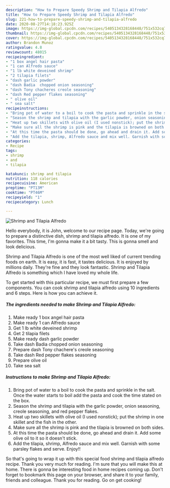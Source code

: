 ```yaml
---
description: "How to Prepare Speedy Shrimp and Tilapia Alfredo"
title: "How to Prepare Speedy Shrimp and Tilapia Alfredo"
slug: 221-how-to-prepare-speedy-shrimp-and-tilapia-alfredo
date: 2020-08-27T14:18:23.925Z
image: https://img-global.cpcdn.com/recipes/5405134328168448/751x532cq70/shrimp-and-tilapia-alfredo-recipe-main-photo.jpg
thumbnail: https://img-global.cpcdn.com/recipes/5405134328168448/751x532cq70/shrimp-and-tilapia-alfredo-recipe-main-photo.jpg
cover: https://img-global.cpcdn.com/recipes/5405134328168448/751x532cq70/shrimp-and-tilapia-alfredo-recipe-main-photo.jpg
author: Brandon Munoz
ratingvalue: 4.8
reviewcount: 48015
recipeingredient:
- "1 box angel hair pasta"
- "1 can Alfredo sauce"
- "1 lb white deveined shrimp"
- "2 tilapia filets"
- "dash garlic powder"
- "dash Badia  chopped onion seasoning"
- "dash Tony chacheres creole seasoning"
- "dash Red pepper flakes seasoning"
- " olive oil"
- " sea salt"
recipeinstructions:
- "Bring pot of water to a boil to cook the pasta and sprinkle in the salt. Once the water starts to boil add the pasta and cook the time stated on the box."
- "Season the shrimp and tilapia with the garlic powder, onion seasoning, creole seasoning, and red pepper flakes."
- "Heat up two skillets with olive oil (I used nonstick); put the shrimp in one skillet and the fish in the other."
- "Make sure all the shrimp is pink and the tilapia is browned on both sides."
- "At this time the pasta should be done, go ahead and drain it. Add some olive oil to it so it doesn&#39;t stick."
- "Add the tilapia, shrimp, Alfredo sauce and mix well. Garnish with some parsley flakes and serve. Enjoy!!"
categories:
- Recipe
tags:
- shrimp
- and
- tilapia

katakunci: shrimp and tilapia 
nutrition: 118 calories
recipecuisine: American
preptime: "PT13M"
cooktime: "PT46M"
recipeyield: "1"
recipecategory: Lunch

---
```



![Shrimp and Tilapia Alfredo](https://img-global.cpcdn.com/recipes/5405134328168448/751x532cq70/shrimp-and-tilapia-alfredo-recipe-main-photo.jpg)

Hello everybody, it is John, welcome to our recipe page. Today, we're going to prepare a distinctive dish, shrimp and tilapia alfredo. It is one of my favorites. This time, I'm gonna make it a bit tasty. This is gonna smell and look delicious.

Shrimp and Tilapia Alfredo is one of the most well liked of current trending foods on earth. It is easy, it is fast, it tastes delicious. It is enjoyed by millions daily. They're fine and they look fantastic. Shrimp and Tilapia Alfredo is something which I have loved my whole life.




To get started with this particular recipe, we must first prepare a few components. You can cook shrimp and tilapia alfredo using 10 ingredients and 6 steps. Here is how you can achieve it.

<!--inarticleads1-->

##### The ingredients needed to make Shrimp and Tilapia Alfredo:

1. Make ready 1 box angel hair pasta
1. Make ready 1 can Alfredo sauce
1. Get 1 lb white deveined shrimp
1. Get 2 tilapia filets
1. Make ready dash garlic powder
1. Take dash Badia  chopped onion seasoning
1. Prepare dash Tony chachere&#39;s creole seasoning
1. Take dash Red pepper flakes seasoning
1. Prepare  olive oil
1. Take  sea salt




<!--inarticleads2-->

##### Instructions to make Shrimp and Tilapia Alfredo:

1. Bring pot of water to a boil to cook the pasta and sprinkle in the salt. Once the water starts to boil add the pasta and cook the time stated on the box.
1. Season the shrimp and tilapia with the garlic powder, onion seasoning, creole seasoning, and red pepper flakes.
1. Heat up two skillets with olive oil (I used nonstick); put the shrimp in one skillet and the fish in the other.
1. Make sure all the shrimp is pink and the tilapia is browned on both sides.
1. At this time the pasta should be done, go ahead and drain it. Add some olive oil to it so it doesn&#39;t stick.
1. Add the tilapia, shrimp, Alfredo sauce and mix well. Garnish with some parsley flakes and serve. Enjoy!!




So that's going to wrap it up with this special food shrimp and tilapia alfredo recipe. Thank you very much for reading. I'm sure that you will make this at home. There is gonna be interesting food in home recipes coming up. Don't forget to bookmark this page on your browser, and share it to your family, friends and colleague. Thank you for reading. Go on get cooking!
